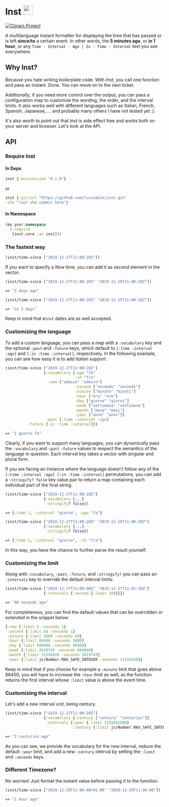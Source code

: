# Inst <img src="https://static.thenounproject.com/png/199376-200.png" width="30"/>

[![Clojars Project](https://img.shields.io/clojars/v/inst.svg)](https://clojars.org/inst)

A multilanguage instant formatter for displaying the time that has passed or is left **since/to** a certain event.
In other words, the **5 minutes ago**, or **in 1 hour**, or any `Time - Interval - Ago | In - Time - Interval` text you see everywhere.

## Why Inst?
Because you hate writing boilerplate code. With *Inst*, you call one function and pass an instant. Done. You can move on to the next ticket.

Additionally, if you need more control over the output, you can pass a configuration map to customize the wording, the order, and the interval limits. It also works well with different languages such as Italian, French, Spanish, Japanese, ... and probably many others I have not tested yet :).

It's also worth to point out that *Inst* is side effect free and works both on your server and browser. Let's look at the API.

## API

### Require Inst

#### In Deps

```clojure
inst {:mvn/version "0.1.6"}
```

or

```clojure
inst {:git/url "https://github.com/luciodale/inst.git"
:sha "last sha commit here"}
 ```

#### In Namespace

```clojure
(ns your.namespace
  (:require
   [inst.core :as inst]))
```

### The fastest way

```clojure
(inst/time-since ["2019-12-27T11:00:20Z"])
```

If you want to specify a *Now* time, you can add it as second element in the vector:

```clojure
(inst/time-since ["2019-12-27T11:00:20Z" "2019-12-29T11:00:20Z"])

=> "2 days ago"

(inst/time-since ["2019-12-27T11:00:20Z" "2019-12-25T11:00:20Z"])

=> "in 2 days"
```

Keep in mind that `#inst` dates are as well accepted.

### Customizing the language

To add a custom language, you can pass a map with a `:vocabulary` key and the optional `:past` and `:future` keys, which default to `[:time :interval :ago]` and `[:in :time :interval]`, respectively. In the following example, you can see how easy it is to add *Italian* support.

```clojure
(inst/time-since ["2019-12-27T11:00:20Z"]
                 {:vocabulary {:ago "fa"
                               :in "tra"
			       :now ["adesso" "adesso"]
                               :second ["secondo" "secondi"]
                               :minute ["minuto" "minuti"]
                               :hour ["ora" "ore"]
                               :day ["giorno" "giorni"]
                               :week ["settimana" "settimane"]
                               :month ["mese" "mesi"]
                               :year ["anno" "anni"]}
                  :past [:time :interval :ago]
		  :future [:in :time :interval]})

=> "1 giorno fa"
```

Clearly, if you want to support many languages, you can dynamically pass the `:vocabulary` and `:past` `:future` values to respect the semantics of the language in question. Each interval key takes a vector with singular and plural form.

If you are facing an instance where the language doesn't follow any of the `[:time :interval :ago] [:in :time :interval]` permutations, you can add a `:stringify? false` key value pair to return a map containing each individual part of the final string.

```clojure
(inst/time-since ["2019-12-27T11:00:20Z"]
                 {:vocabulary {...}
                  :stringify? false})

=> {:time 1, :interval "giorno", :ago "fa"}

(inst/time-since ["2019-12-27T11:00:20Z" "2019-12-26T11:00:20Z"]
                 {:vocabulary {...}
                  :stringify? false})

=> {:time 1, :interval "giorno", :in "tra"}
```

In this way, you have the chance to further parse the result yourself.

### Customizing the limit

Along with `:vocabulary`, `:past`, `:future`, and `:stringify?` you can pass an `:intervals` key to override the default interval limits:

```clojure
(inst/time-since ["2019-12-27T11:00:00Z" "2019-12-27T11:01:30Z"]
                 {:intervals {:second {:limit 160}}})

=> "90 seconds ago"
```

For completeness, you can find the default values that can be overridden or extended in the snippet below:

```clojure
{:now {:limit 5 :seconds 1}
 :second {:limit 60 :seconds 1}
 :minute {:limit 3600 :seconds 60}
 :hour {:limit 86400 :seconds 3600}
 :day {:limit 604800 :seconds 86400}
 :week {:limit 2629743 :seconds 604800}
 :month {:limit 31556926 :seconds 2629743}
 :year {:limit js/Number.MAX_SAFE_INTEGER :seconds 31556926}}
```

Keep in mind that if you choose for example a `:minute` limit that goes above 86400, you will have to increase the `:hour` limit as well, as the function returns the first interval whose `:limit` value is above the event time.


### Customizing the interval

Let's add a new interval unit, being century.

```clojure
(inst/time-since ["1819-12-27T11:00:20Z"]
                 {:vocabulary {:century ["century" "centuries"]}
                  :intervals {:year {:limit 3155692600}
                              :century {:limit js/Number.MAX_SAFE_INTEGER :seconds 3155692600}}})

=> "2 centuries ago"
```

As you can see, we provide the vocabulary for the new interval, reduce the default `:year` limit, and add a new `:century` interval by setting the `:limit` and `:seconds` keys.

### Different Timezone?

No worries! Just format the instant value before passing it to the function.

```clojure
(inst/time-since ["2019-12-29T11:00:00+01:00" "2019-12-29T11:00:00"])

=> "1 hour ago"
```

